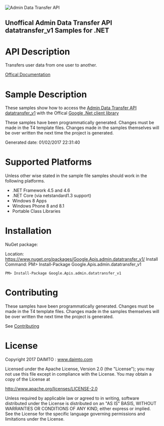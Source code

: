 ﻿![Admin Data Transfer API](https://www.gstatic.com/images/branding/product/1x/googleg_32dp.png)

## Unoffical Admin Data Transfer API datatransfer_v1 Samples for .NET  ##

API Description
=============

Transfers user data from one user to another.

[Offical Documentation](https://developers.google.com/admin-sdk/data-transfer/)

Sample Description
=============

These samples show how to access the [Admin Data Transfer API datatransfer_v1](https://developers.google.com/admin-sdk/data-transfer/) with the Offical [Google .Net client library](https://github.com/google/google-api-dotnet-client)

These samples have been programmatically generated. Changes must be made in the T4 template files. Changes made in the samples themselves will be over written the next time the project is generated.

Generated date: 01/02/2017 22:31:40 

Supported Platforms
=================================

Unless other wise stated in the sample file samples should work in the following platforms.

* .NET Framework 4.5 and 4.6
* .NET Core (via netstandard1.3 support)
* Windows 8 Apps
* Windows Phone 8 and 8.1
* Portable Class Libraries

Installation
=================================

NuGet package:

Location: https://www.nuget.org/packages/Google.Apis.admin.datatransfer_v1/ 
Install Command: PM>  Install-Package Google.Apis.admin.datatransfer_v1

```
PM> Install-Package Google.Apis.admin.datatransfer_v1
```

Contributing
=================================

These samples have been programmatically generated. Changes must be made in the T4 template files. Changes made in the samples themselves will be over written the next time the project is generated.

See [Contributing](CONTRIBUTING.md)

License
=================================

Copyright 2017 DAIMTO :  www.daimto.com

Licensed under the Apache License, Version 2.0 (the "License"); you may not use this file except in compliance with
the License. You may obtain a copy of the License at

http://www.apache.org/licenses/LICENSE-2.0

Unless required by applicable law or agreed to in writing, software distributed under the License is distributed on
an "AS IS" BASIS, WITHOUT WARRANTIES OR CONDITIONS OF ANY KIND, either express or implied. See the License for the
specific language governing permissions and limitations under the License.